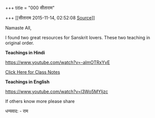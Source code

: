 +++
title = "000 सीताराम"

+++
[[सीताराम	2015-11-14, 02:52:08 [Source](https://groups.google.com/g/samskrita/c/SHIgLrl3bjU)]]



Namaste All,

I found two great resources for Sanskrit lovers. These two teaching in original order.



**Teachings in Hindi**

<https://www.youtube.com/watch?v=-aImOTRxYvE>

[Click Here for Class Notes](https://www.evernote.com/pub/bmwr1200c/-#st=p&n=a985f4e0-5a02-47f1-b4c5-6ed24fd0e408)



**Teachings in English**

<https://www.youtube.com/watch?v=l3Wo5MYljzc>  
  
If others know more please share  

धन्यवाद: - राम

